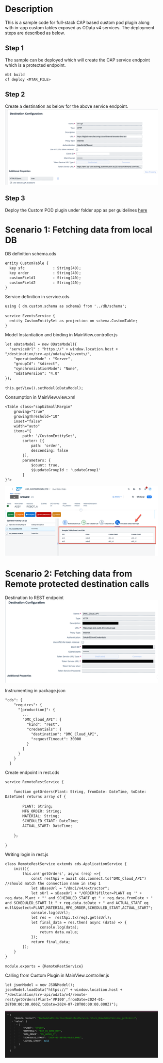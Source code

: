 # Description
This is a sample code for full-stack CAP based custom pod plugin along with in-app custom tables exposed as OData v4 services. The deployment steps are described as below. 

## Step 1
The sample can be deployed which will create the CAP service endpoint which is a protected endpoint.
```
mbt build 
cf deploy <MTAR_FILE>
```

## Step 2
Create a destination as below for the above service endpoint.
![](./readMeReferences/image/CapDestination.png)

## Step 3
Deploy the Custom POD plugin under folder app as per guidelines [here](https://help.sap.com/docs/sap-digital-manufacturing/pod-plugin-developer-s-guide/new-creating-and-deploying-custom-pod-plugins?locale=en-US)


# Scenario 1: Fetching data from local DB

DB definition schema.cds

```
entity CustomTable {
  key sfc             : String(40);
  key order           : String(40);
  customField1        : String(40);
  customField2        : String(40);
}
```

Service definition in service.cds

```
using { dm.custom.schema as schema} from '../db/schema';

service EventsService {
  entity CustomEntitySet as projection on schema.CustomTable;
}
```

Model Instantiation and binding in MainView.controller.js
```
let oDataModel = new ODataModel({
  "serviceUrl" : "https://" + window.location.host + "/destination/srv-api/odata/v4/events/",
	"operationMode" : "Server",
	"groupId": "$direct",
	"synchronizationMode": "None",
	"odataVersion": "4.0"
});

this.getView().setModel(oDataModel);
```

Consumption in MainView.view.xml
```
<Table class="sapUiSmallMargin"								
	growing="true" 
	growingThreshold="10"
	inset="false"
	width="auto"
	items="{
	    path: '/CustomEntitySet',
		sorter: [{
			path: 'order', 
			descending: false
		}],
		parameters: {
			$count: true,
			$$updateGroupId : 'updateGroup1'
		}
}">																
```



![](./readMeReferences/image/DataFromLocalDB.png)



# Scenario 2: Fetching data from Remote protected destination calls

Destination to REST endpoint
![](./readMeReferences/image/RemoteAPIDestination.png)

Instrumenting in package.json

```
"cds": {
    "requires": {
      "[production]": {
        ...
        "DMC_Cloud_API": {
          "kind": "rest",
          "credentials": {
            "destination": "DMC_Cloud_API",
            "requestTimeout": 30000
          }
        }
      }
    }
  }
```

Create endpoint in rest.cds

```
service RemoteRestService {

    function getOrders(Plant: String, fromDate: DateTime, toDate: DateTime) returns array of {

        PLANT: String;
        MFG_ORDER: String;
        MATERIAL: String;
        SCHEDULED_START: DateTime;
        ACTUAL_START: DateTime;

    };

}
```

Writing login in rest.js

```
class RemoteRestService extends cds.ApplicationService {
    init(){
        this.on('getOrders', async (req) =>{
            const restApi = await cds.connect.to("DMC_Cloud_API") //should match the connection name in step 1
            let sBaseUrl = "/dmci/v4/extractor";
            let sUrl = sBaseUrl + "/ORDER?$filter=PLANT eq '" + req.data.Plant + "' and SCHEDULED_START gt " + req.data.fromDate + " and SCHEDULED_START lt " + req.data.toDate + " and ACTUAL_START eq null&$select=PLANT,MATERIAL,MFG_ORDER,SCHEDULED_START,ACTUAL_START";
            console.log(sUrl);
            let res =  restApi.tx(req).get(sUrl);
            let final_data = res.then( async (data) => {
                console.log(data);
                return data.value;
            });    
            return final_data;
        });
    }
}

module.exports = {RemoteRestService}
```

Calling from Custom Plugin in MainView.controller.js

```
let jsonModel = new JSONModel();
jsonModel.loadData("https://" + window.location.host + "/destination/srv-api/odata/v4/remote-rest/getOrders(Plant='VP100',fromDate=2024-01-28T00:00:00.000Z,toDate=2024-07-28T00:00:00.000Z)");

```

![](./readMeReferences/image/RemoteAPITEst.png)

